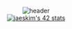 

<div align="center">
  

  ![header](https://capsule-render.vercel.app/api?type=wave&color=auto&height=300&section=header&text=Andrew%20The%20Teacher&fontSize=90)
  </br>
  [![jaeskim's 42 stats](https://badge42.herokuapp.com/api/stats/pbolton)](https://github.com/AndrewTheTeacher/badge42)

</div>
